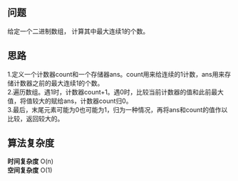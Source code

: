 ## 问题 ##
给定一个二进制数组， 计算其中最大连续1的个数。
## 思路 ##
1.定义一个计数器count和一个存储器ans。count用来给连续的1计数，ans用来存储计数器之前的最大连续1的个数。  
2.遍历数组。遇1时，计数器count+1。遇0时，比较当前计数器的值和此前最大值，将值较大的赋给ans，计数器count归0。  
3.最后，末尾元素可能为0也可能为1，归为一种情况，再将ans和count的值作以比较，返回较大的。
## 算法复杂度 ##
**时间复杂度** O(n)  
**空间复杂度** O(1)
